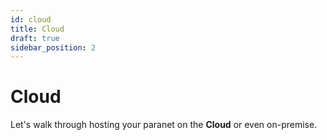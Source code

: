 ```yaml
---
id: cloud
title: Cloud
draft: true
sidebar_position: 2
---
```


# Cloud

Let's walk through hosting your paranet on the **Cloud** or even on-premise. 

<!-- Deployment options -->
<!-- Requirements -->
<!-- Step by step  -->
<!-- Different plans? -->